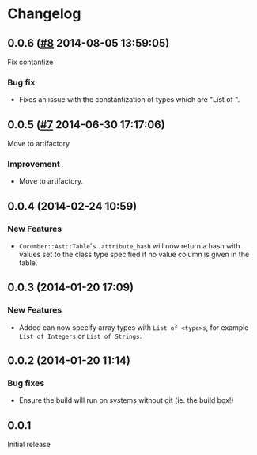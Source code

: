 # Changelog

## 0.0.6 ([#8](https://git.mobcastdev.com/TEST/cucumber-helpers/pull/8) 2014-08-05 13:59:05)

Fix contantize

### Bug fix

- Fixes an issue with the constantization of types which are "List of <whatever>".

## 0.0.5 ([#7](https://git.mobcastdev.com/TEST/cucumber-helpers/pull/7) 2014-06-30 17:17:06)

Move to artifactory

### Improvement

- Move to artifactory.

## 0.0.4 (2014-02-24 10:59)

### New Features

* `Cucumber::Ast::Table`'s `.attribute_hash` will now return a hash with values set to the class type specified if no value column is given in the table.

## 0.0.3 (2014-01-20 17:09)

### New Features

* Added can now specify array types with `List of <type>s`, for example `List of Integers` or `List of Strings`.

## 0.0.2 (2014-01-20 11:14)

### Bug fixes

* Ensure the build will run on systems without git (ie. the build box!)

## 0.0.1

Initial release